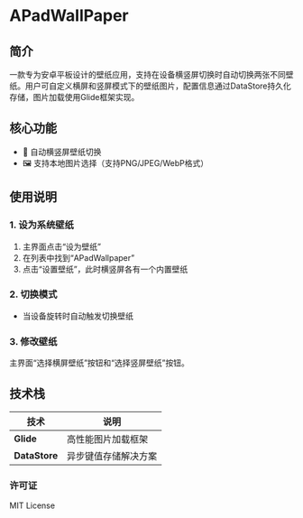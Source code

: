# APadWallPaper

## 简介
一款专为安卓平板设计的壁纸应用，支持在设备横竖屏切换时自动切换两张不同壁纸。用户可自定义横屏和竖屏模式下的壁纸图片，配置信息通过DataStore持久化存储，图片加载使用Glide框架实现。

## 核心功能
- 🔄 自动横竖屏壁纸切换
- 🖼️ 支持本地图片选择（支持PNG/JPEG/WebP格式）

## 使用说明

### 1. 设为系统壁纸
1. 主界面点击“设为壁纸”
2. 在列表中找到“APadWallpaper”
3. 点击“设置壁纸”，此时横竖屏各有一个内置壁纸

### 2. 切换模式
- 当设备旋转时自动触发切换壁纸

### 3. 修改壁纸
主界面“选择横屏壁纸”按钮和“选择竖屏壁纸”按钮。

## 技术栈
| 技术                | 说明                          |
|---------------------|-------------------------------|
| **Glide**           | 高性能图片加载框架            |
| **DataStore**       | 异步键值存储解决方案          |

### 许可证
MIT License
